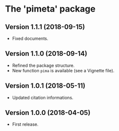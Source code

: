 
# The 'pimeta' package


## Version 1.1.1 (2018-09-15)

* Fixed documents.


## Version 1.1.0 (2018-09-14)

* Refined the package structure.
* New function `pima` is available (see a Vignette file).


## Version 1.0.1 (2018-05-11)

* Updated citation informations.


## Version 1.0.0 (2018-04-05)

* First release.

